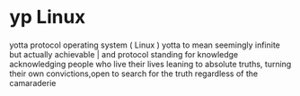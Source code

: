 ### **<h1 style="text-align: left;"> yp Linux </h1>**
yotta protocol operating system ( Linux )
yotta to mean seemingly infinite but actually achievable | and protocol standing for knowledge
acknowledging people who live their lives leaning to absolute truths, turning their own convictions,open to search for the truth regardless of the camaraderie
